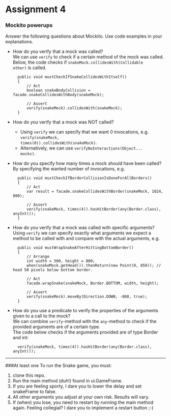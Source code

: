 # Assignment 4

### Mockito powerups
Answer the following questions about Mockito. Use code examples in your explanations.
* How do you verify that a mock was called?\
We can use <code>verify</code> to check if a certain method of the mock was called.\
Below, the code checks if <code>snakeMock.collidesWith(Collidable other)</code> is called.
    
        public void mustCheckIfSnakeCollidesWithItself() 
        {
            // Act
            boolean snakeBodyCollision = facade.snakeCollidesWithBody(snakeMock);

            // Assert
            verify(snakeMock).collidesWith(snakeMock);
        }

* How do you verify that a mock was NOT called? 
    * Using <code>verify</code> we can specify that we want 0 invocations, e.g. <code>verify(snakeMock, times(0)).collidesWith(snakeMock)</code>. 
    * Alternatively, we can use <code>verifyNoInteractions(Object... mocks)</code>.
* How do you specify how many times a mock should have been called?\
By specifying the wanted number of invocations, e.g.


        public void mustCheckIfBorderCollisionIsDoneForAllBorders() 
        {
            // Act
            var result = facade.snakeCollidesWithBorder(snakeMock, 1024, 800);

            // Assert
            verify(snakeMock, times(4)).hasHitBorder(any(Border.class), anyInt());
        }
* How do you verify that a mock was called with specific arguments?\
Using <code>verify</code> we can specify exactly what arguments we expect a method to be called with and compare with the actual arguments, e.g.

    
        public void mustWrapSnakeAfterHittingBottomBorder()    
        {
            // Arrange        
            int width = 500, height = 800;        
            when(snakeMock.getHead()).thenReturn(new Point(0, 850)); // head 50 pixels below bottom border.

            // Act
            facade.wrapSnake(snakeMock, Border.BOTTOM, width, height);

            // Assert
            verify(snakeMock).moveBy(Direction.DOWN, -800, true);
        }
* How do you use a predicate to verify the properties of the arguments given to a call to the mock?\
We can combine <code>verify</code>-method with the <code>any</code>-method to check if the provided arguments are of a certain type.\
The code below checks if the arguments provided are of type Border and int:
    
    
        verify(snakeMock, times(4)).hasHitBorder(any(Border.class), anyInt());

---
###At least one
To run the Snake game, you must:
1. clone this repo.
2. Run the main method (duh!) found in ui.GameFrame.
3. If you are feeling sporty, I dare you to lower the delay and set snakeFrame to false.
4. All other arguments you adjust at your own risk. Results will vary.
5. If (when) you lose, you need to restart by running the main method again. Feeling collegial? I dare you to implement a restart button ;-) 